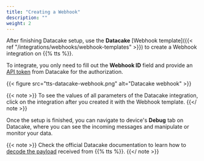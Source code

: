 ```yaml
---
title: "Creating a Webhook"
description: ""
weight: 2
---
```


After finishing Datacake setup, use the **Datacake** [Webhook template]({{< ref "/integrations/webhooks/webhook-templates" >}}) to create a Webhook integration on {{% tts %}}.

<!--more-->

To integrate, you only need to fill out the **Webhook ID** field and provide an [API token](https://docs.datacake.de/api/generate-access-token) from Datacake for the authorization.

{{< figure src="tts-datacake-webhook.png" alt="Datacake webhook" >}}

{{< note >}} To see the values of all parameters of the Datacake integration, click on the integration after you created it with the Webhook template. {{</ note >}}

Once the setup is finished, you can navigate to device's **Debug** tab on Datacake, where you can see the incoming messages and manipulate or monitor your data.

{{< note >}} Check the official Datacake documentation to learn how to [decode the payload](https://docs.datacake.de/lorawan/payload-decoders) received from {{% tts %}}. {{</ note >}}
